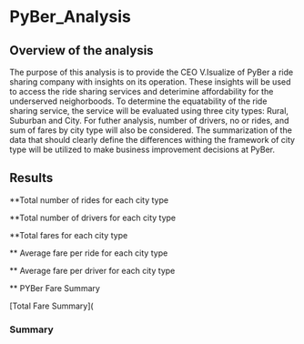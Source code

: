 # PyBer_Analysis

## Overview of the analysis 
The purpose of this analysis is to provide the CEO V.Isualize of PyBer a ride sharing company with insights on its operation.  These insights will be used to access the ride sharing services and deterimine affordability for the underserved neighorboods.  To determine the equatability of the ride sharing service, the service will be evaluated using three city types: Rural, Suburban and City.  For futher analysis, number of drivers, no or rides, and sum of fares by city type will also be considered.  The summarization of the data that should clearly define the differences withing the framework of city type will be utilized to make business improvement decisions at PyBer. 

## Results
  **Total number of rides for each city type

  **Total number of drivers for each city type

  **Total fares for each city type

  ** Average fare per ride for each city type

  ** Average fare per driver for each city type
  
  ** PYBer Fare Summary
  
  
  [Total Fare Summary](

### Summary
